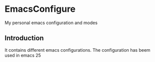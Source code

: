 # EmacsConfigure
My personal emacs configuration and modes


## Introduction 
It contains different emacs configurations. The configuration has beem used in emacs 25


##
